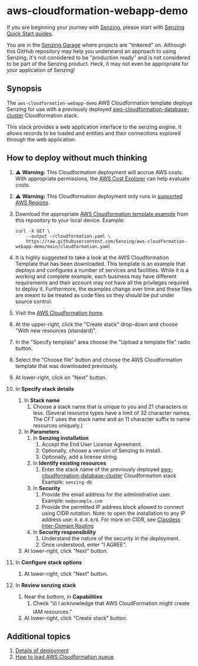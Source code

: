 # aws-cloudformation-webapp-demo

If you are beginning your journey with [Senzing],
please start with [Senzing Quick Start guides].

You are in the [Senzing Garage] where projects are "tinkered" on.
Although this GitHub repository may help you understand an approach to using Senzing,
it's not considered to be "production ready" and is not considered to be part of the Senzing product.
Heck, it may not even be appropriate for your application of Senzing!

## Synopsis

The `aws-cloudformation-webapp-demo` AWS Cloudformation template
deploys Senzing for use with a previously deployed
[aws-cloudformation-database-cluster] Cloudformation stack.

This stack provides a web application interface to the senzing engine. It allows
records to be loaded and entities and their connections explored through the web
application.

## How to deploy without much thinking

1. :warning: **Warning:** This Cloudformation deployment will accrue AWS costs.
   With appropriate permissions, the [AWS Cost Explorer] can help evaluate costs.
1. :warning: **Warning:**
   This Cloudformation deployment only runs in [supported AWS Regions].
1. Download the appropriate [AWS Cloudformation template example] from this repository to your local device. Example:

   ```console
   curl -X GET \
       --output ~/cloudformation.yaml \
       https://raw.githubusercontent.com/Senzing/aws-cloudformation-webapp-demo/main/cloudformation.yaml
   ```

1. It is highly suggested to take a look at the AWS Cloudformation Template that has been downloaded. This template is an example that deploys and configures a number of services and facilities. While it is a working and complete example, each business may have different requirements and their account may not have all the privileges required to deploy it. Furthermore, the examples change over time and these files are meant to be treated as code files so they should be put under source control.
1. Visit the [AWS Cloudformation home].
1. At the upper-right, click the "Create stack" drop-down and choose "With new resources (standard)".
1. In the "Specify template" area choose the "Upload a template file" radio button.
1. Select the "Choose file" button and choose the AWS Cloudformation template that was downloaded previously.
1. At lower-right, click on "Next" button.
1. In **Specify stack details**
   1. In **Stack name**
      1. Choose a stack name that is unique to you and 21 characters or less. (Several resource types have a limit of 32 character names. The CFT uses the stack name and an 11 character suffix to name resources uniquely.)
   1. In **Parameters**
      1. In **Senzing installation**
         1. Accept the End User License Agreement.
         1. Optionally, choose a version of Senzing to install.
         1. Optionally, add a license string.
      1. In **Identify existing resources**
         1. Enter the stack name of the previously deployed
            [aws-cloudformation-database-cluster]
            Cloudformation stack
            Example: `senzing-db`
      1. In **Security**
         1. Provide the email address for the administrative user. Example: `me@example.com`
         1. Provide the permitted IP address block allowed to connect using CIDR notation. Note: to open the installation to any IP address use: `0.0.0.0/0`. For more on CIDR, see [Classless Inter-Domain Routing]
      1. In **Security responsibility**
         1. Understand the nature of the security in the deployment.
         1. Once understood, enter "I AGREE".
   1. At lower-right, click "Next" button.
1. In **Configure stack options**
   1. At lower-right, click "Next" button.
1. In **Review senzing stack**
   1. Near the bottom, in **Capabilities**
      1. Check ":ballot_box_with_check: I acknowledge that AWS CloudFormation might create IAM resources."
   1. At lower-right, click "Create stack" button.

## Additional topics

1. [Details of deployment](docs/README.md)
1. [How to load AWS Cloudformation queue](https://github.com/senzing-garage/knowledge-base/blob/main/HOWTO/load-aws-cloudformation-queue.md)

[aws-cloudformation-database-cluster]: https://github.com/senzing-garage/aws-cloudformation-database-cluster
[AWS Cloudformation home]: https://console.aws.amazon.com/cloudformation/home
[AWS Cloudformation template example]: https://raw.githubusercontent.com/Senzing/aws-cloudformation-webapp-demo/main/cloudformation.yaml
[AWS Cost Explorer]: https://aws.amazon.com/aws-cost-management/aws-cost-explorer/
[Classless Inter-Domain Routing]: https://en.wikipedia.org/wiki/Classless_Inter-Domain_Routing
[Senzing]: https://senzing.com/
[Senzing Garage]: https://github.com/senzing-garage
[Senzing Quick Start guides]: https://docs.senzing.com/quickstart/
[supported AWS Regions]: https://github.com/senzing-garage/knowledge-base/blob/main/lists/aws-supported-regions.md
